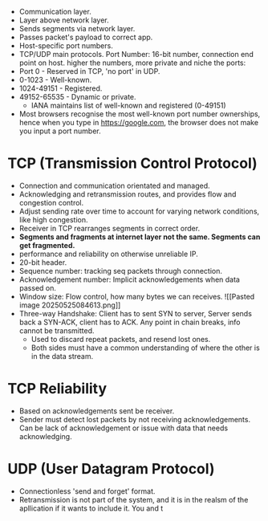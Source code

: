 - Communication layer.
- Layer above network layer.
- Sends segments via network layer.
- Passes packet's payload to correct app.
- Host-specific port numbers.
- TCP/UDP main protocols.
Port Number: 16-bit number, connection end point on host. higher the numbers, more private and niche the ports:
- Port 0 - Reserved in TCP, 'no port' in UDP.
- 0-1023 - Well-known.
- 1024-49151 - Registered.
- 49152-65535 - Dynamic or private.
	- IANA maintains list of well-known and registered (0-49151)
- Most browsers recognise the most well-known port number ownerships, hence when you type in https://google.com, the browser does not make you input a port number.
# TCP (Transmission Control Protocol)
- Connection and communication orientated and managed.
- Acknowledging and retransmission routes, and provides flow and congestion control. 
- Adjust sending rate over time to account for varying network conditions, like high congestion.
- Receiver in TCP rearranges segments in correct order.
- **Segments and fragments at internet layer not the same. Segments can get fragmented.**
- performance and reliability on otherwise unreliable IP.
- 20-bit header.
- Sequence number: tracking seq packets through connection.
- Acknowledgement number: Implicit acknowledgements when data passed on.
- Window size: Flow control, how many bytes we can receives.
![[Pasted image 20250525084613.png]]
- Three-way Handshake: Client has to sent SYN to server, Server sends back a SYN-ACK, client has to ACK. Any point in chain breaks, info cannot be transmitted.
	- Used to discard repeat packets, and resend lost ones.
	- Both sides must have a common understanding of where the other is in the data stream.
# TCP Reliability
- Based on acknowledgements sent be receiver.
- Sender must detect lost packets by not receiving acknowledgements. Can be lack of acknowledgement or issue with data that needs acknowledging.
# UDP (User Datagram Protocol)
- Connectionless 'send and forget' format.
- Retransmission is not part of the system, and it is in the realsm of the apllication if it wants to include it. You and t



